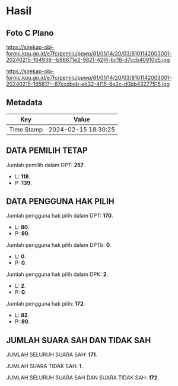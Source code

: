 # Hasil

## Foto C Plano

https://sirekap-obj-formc.kpu.go.id/e7fc/pemilu/ppwp/81/01/14/20/03/8101142003001-20240215-164939--b88671e2-9821-42f4-bc18-d7ccb40910d5.jpg

https://sirekap-obj-formc.kpu.go.id/e7fc/pemilu/ppwp/81/01/14/20/03/8101142003001-20240215-165617--87ccdbeb-eb32-4f15-8e2c-d0bb43277515.jpg


## Metadata

| Key        | Value               |
| ---------- | ------------------- |
| Time Stamp | 2024-02-15 18:30:25 |


## DATA PEMILIH TETAP

Jumlah pemilih dalam DPT: **257**.
 * L: **118**.
 * P: **139**.

## DATA PENGGUNA HAK PILIH

Jumlah pengguna hak pilih dalam DPT: **170**.
 * L: **80**.
 * P: **90**.

Jumlah pengguna hak pilih dalam DPTb: **0**.
 * L: **0**.
 * P: **0**.

Jumlah pengguna hak pilih dalam DPK: **2**.
 * L: **2**.
 * P: **0**.

Jumlah pengguna hak pilih: **172**.
 * L: **82**.
 * P: **90**.

## JUMLAH SUARA SAH DAN TIDAK SAH

JUMLAH SELURUH SUARA SAH: **171**.

JUMLAH SUARA TIDAK SAH: **1**.

JUMLAH SELURUH SUARA SAH DAN SUARA TIDAK SAH: **172**.


